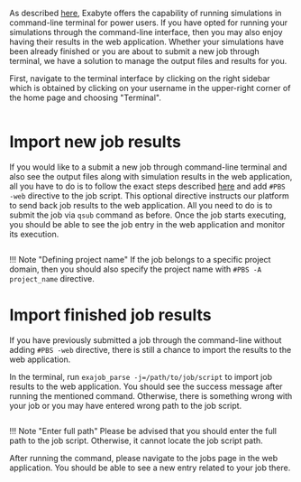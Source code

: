 <!-- TODO by MH & AM -->

As described [here](cli-job.md), Exabyte offers the capability of running simulations in command-line terminal for power users.
If you have opted for running your simulations through the command-line interface, then you may also enjoy having their results in the web application. Whether your simulations have been already finished or you are about to submit a new job through terminal, we have a solution to manage the output files and results for you.

First, navigate to the terminal interface by clicking on the right sidebar which is obtained by clicking on your username in the upper-right corner of the home page and choosing "Terminal".

<img data-gifffer="/images/LoadTerminal.gif"/>

# Import new job results
If you would like to a submit a new job through command-line terminal and also see the output files along with simulation results in the web application, all you have to do is to follow the exact steps described [here](cli-job.md) and add `#PBS -web` directive to the job script. This optional directive instructs our platform to send back job results to the web application. All you need to do is to submit the job via `qsub` command as before.
Once the job starts executing, you should be able to see the job entry in the web application and monitor its execution.

<img data-gifffer="/images/CLIJobView.gif"/>

!!! Note "Defining project name"
    If the job belongs to a specific project domain, then you should also specify the project name with `#PBS -A project_name` directive.

# Import finished job results
If you have previously submitted a job through the command-line without adding `#PBS -web` directive, there is still a chance to import the results to the web application.

In the terminal, run `exajob_parse -j=/path/to/job/script` to import job results to the web application. You should see the success message after running the mentioned command. Otherwise, there is something wrong with your job or you may have entered wrong path to the job script.

<img data-gifffer="/images/ExaJobParseCommand.gif"/>

!!! Note "Enter full path"
    Please be advised that you should enter the full path to the job script. Otherwise, it cannot locate the job script path.

After running the command, please navigate to the jobs page in the web application. You should be able to see a new entry related to your job there.

